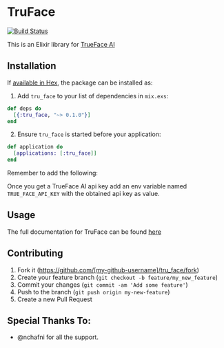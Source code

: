 # TruFace
[![Build Status](https://travis-ci.org/Waasi/tru_face.svg?branch=master)](https://travis-ci.org/Waasi/tru_face)

This is an Elixir library for [TrueFace AI](https://chui.ai/)

## Installation

If [available in Hex](https://hex.pm/docs/publish), the package can be installed as:

1. Add `tru_face` to your list of dependencies in `mix.exs`:

```elixir
def deps do
  [{:tru_face, "~> 0.1.0"}]
end
```

2. Ensure `tru_face` is started before your application:

```elixir
def application do
  [applications: [:tru_face]]
end
```

Remember to add the following:

Once you get a TrueFace AI api key add an env variable named `TRUE_FACE_API_KEY`
with the obtained api key as value.

## Usage

The full documentation for TruFace can be found [here](https://hexdocs.pm/tru_face/0.1.0/TruFace.Detective.html#create_collection/1)

## Contributing

1. Fork it (https://github.com/[my-github-username]/tru_face/fork)
2. Create your feature branch (`git checkout -b feature/my_new_feature`)
3. Commit your changes (`git commit -am 'Add some feature'`)
4. Push to the branch (`git push origin my-new-feature`)
5. Create a new Pull Request

## Special Thanks To:

- @nchafni for all the support.
